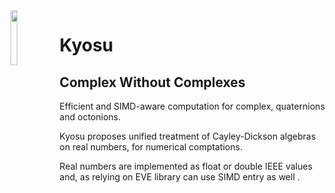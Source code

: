 <img src="https://github.com/jfalcou/kyosu/raw/main/doc/logo.png" alt="" data-canonical-src="https://github.com/jfalcou/kyosu/main/doc/logo.png" align="left"  width="15%" height="15%" />

# Kyosu
## Complex Without Complexes

Efficient and SIMD-aware computation for complex, quaternions and octonions.

Kyosu proposes unified treatment of Cayley-Dickson algebras on real numbers, for
numerical comptations.

Real numbers are implemented as float or double IEEE values and, as relying on
EVE library can use SIMD entry as well .
